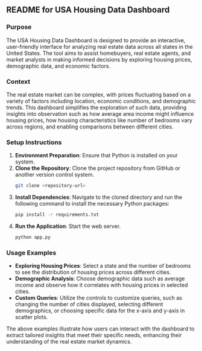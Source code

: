## README for USA Housing Data Dashboard

### Purpose
The USA Housing Data Dashboard is designed to provide an interactive, user-friendly interface for analyzing real estate data across all states in the United States. The tool aims to assist homebuyers, real estate agents, and market analysts in making informed decisions by exploring housing prices, demographic data, and economic factors.

### Context
The real estate market can be complex, with prices fluctuating based on a variety of factors including location, economic conditions, and demographic trends. This dashboard simplifies the exploration of such data, providing insights into observation such as how average area income might influence housing prices, how housing characteristics like number of bedrooms vary across regions, and enabling comparisons between different cities.

### Setup Instructions
1. **Environment Preparation**: Ensure that Python is installed on your system. 
2. **Clone the Repository**: Clone the project repository from GitHub or another version control system.
   ```bash
   git clone <repository-url>
   ```
3. **Install Dependencies**: Navigate to the cloned directory and run the following command to install the necessary Python packages:
   ```bash
   pip install -r requirements.txt
   ```
4. **Run the Application**: Start the web server. 
   ```bash
   python app.py
   ```

### Usage Examples
- **Exploring Housing Prices**: Select a state and the number of bedrooms to see the distribution of housing prices across different cities.
- **Demographic Analysis**: Choose demographic data such as average income and observe how it correlates with housing prices in selected cities.
- **Custom Queries**: Utilize the controls to customize queries, such as changing the number of cities displayed, selecting different demographics, or choosing specific data for the x-axis and y-axis in scatter plots.

The above examples illustrate how users can interact with the dashboard to extract tailored insights that meet their specific needs, enhancing their understanding of the real estate market dynamics.